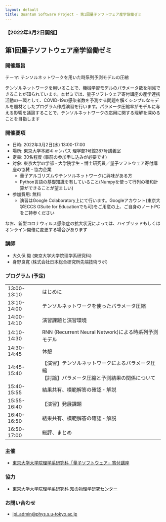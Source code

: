 ```yaml
---
layout: default
title: Quantum Software Project - 第1回量子ソフトウェア産学協働ゼミ
---
```


### 【2022年3月2日開催】
## 第1回量子ソフトウェア産学協働ゼミ

### 開催趣旨

テーマ: テンソルネットワークを用いた時系列予測モデルの圧縮

テンソルネットワークを用いることで、機械学習モデルのパラメータ数を削減できることが知られています。本ゼミでは、量子ソフトウェア寄付講座の産学連携活動の一環として、COVID-19の感染者数を予測する問題を解くシンプルなモデルを題材としたプログラム作成演習を行います。パラメータ圧縮率がモデルに与える影響を議論することで、テンソルネットワークの応用に関する理解を深めることを目指します

### 開催要項

* 日時: 2022年3月2日(水) 13:00-17:00
* 場所: 東京大学本郷キャンパス 理学部1号館287号講義室
* 定員: 30名程度 (事前の参加申し込みが必要です)
* 対象: 東京大学の学部・大学院学生・博士研究員／量子ソフトウェア寄付講座の協賛・協力企業
   * 量子アルゴリズムやテンソルネットワークに興味がある方
	* Python言語の基礎知識を有していること(Numpyを使って行列の積和計算ができることが望ましい)
* 参加費用: 無料
    * 演習はGoogle Colaboratory上にて行います。Googleアカウント(東京大学ECCS GSuite for Educationでも可)をご用意の上、ご自身のノートPCをご持参ください

なお、新型コロナウィルス感染症の拡大状況によっては、ハイブリッドもしくはオンライン開催に変更する場合があります

<!-- ### 参加申し込み

* 参加申し込み締切: 2022年2月25日(金) 13:00
* [参加申し込みフォーム](https://forms.gle/QUvsff1dhF7XKCV28) よりお申し込みください

-->

### 講師

* 大久保 毅 (東京大学大学院理学系研究科)
* 身野良寛 (株式会社日本総合研究所先端技術ラボ)

### プログラム (予定)

<table>
<tr><td>13:00-13:10</td><td>はじめに</td></tr>
<tr><td>13:10-14:00</td><td>テンソルネットワークを使ったパラメータ圧縮</td></tr>
<tr><td>14:00-14:10</td><td>演習課題と演習環境</td></tr>
<tr><td>14:10-14:30</td><td>RNN (Recurrent Neural Network)による時系列予測モデル</td></tr>
<tr><td>14:30-14:45</td><td>休憩</td></tr>
<tr><td>14:45-15:40</td><td>【演習】テンソルネットワークによるパラメータ圧縮<br/>
【討論】パラメータ圧縮と予測結果の関係について</td></tr>
<tr><td>15:40-15:55</td><td>結果共有、模範解答の確認・解説</td></tr>
<tr><td>15:55-16:40</td><td>【演習】発展課題</td></tr>
<tr><td>16:40-16:50</td><td>結果共有、模範解答の確認・解説</td></tr>
<tr><td>16:50-17:00</td><td>総評、まとめ</td></tr>
</table>

### 主催

* [東京大学大学院理学系研究科「量子ソフトウェア」寄付講座](https://qsw.phys.s.u-tokyo.ac.jp)

### 協力

* [東京大学大学院理学系研究科 知の物理学研究センター](https://www.phys.s.u-tokyo.ac.jp/lp/ipi/)

### お問い合わせ

* [ipi_admin@phys.s.u-tokyo.ac.jp](mailto:ipi_admin@phys.s.u-tokyo.ac.jp)
